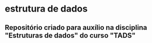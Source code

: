 # estrutura de dados
## Repositório criado para auxílio na disciplina "Estruturas de dados" do curso "TADS"
